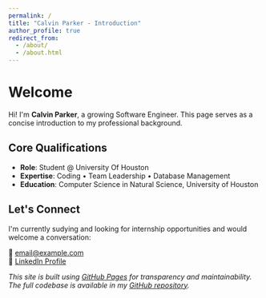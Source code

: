 ```yaml
---
permalink: /
title: "Calvin Parker - Introduction"
author_profile: true
redirect_from: 
  - /about/
  - /about.html
---
```


# Welcome

Hi! I'm **Calvin Parker**, a growing Software Engineer. This page serves as a concise introduction to my professional background.

## Core Qualifications

- **Role**: Student @ University Of Houston  
- **Expertise**: Coding • Team Leadership • Database Management 
- **Education**: Computer Science in Natural Science, University of Houston    

## Let's Connect

I'm currently sudying and looking for internship opportunities and would welcome a conversation:  

📧 [email@example.com](mailto:email@example.com)  
🔗 [LinkedIn Profile](https://linkedin.com/in/yourprofile)    

*This site is built using [GitHub Pages](https://pages.github.com/) for transparency and maintainability. The full codebase is available in my [GitHub repository](https://github.com/yourusername).*